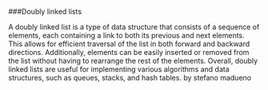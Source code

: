 ###Doubly linked lists

A doubly linked list is a type of data structure that consists of a sequence of elements, each containing a link to both its previous and next elements. This allows for efficient traversal of the list in both forward and backward directions. Additionally, elements can be easily inserted or removed from the list without having to rearrange the rest of the elements. Overall, doubly linked lists are useful for implementing various algorithms and data structures, such as queues, stacks, and hash tables. by stefano madueno
